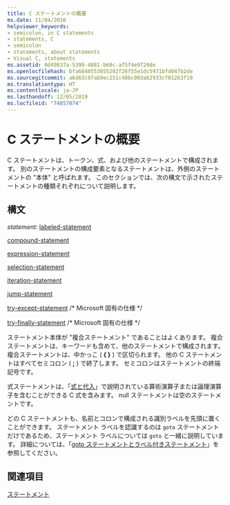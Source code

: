```yaml
---
title: C ステートメントの概要
ms.date: 11/04/2016
helpviewer_keywords:
- semicolon, in C statements
- statements, C
- semicolon
- statements, about statements
- Visual C, statements
ms.assetid: 0d49837a-5399-4881-b60c-af5f4e9720de
ms.openlocfilehash: bfa6840553055202f26f55e1dc5971bfd047b2de
ms.sourcegitcommit: a6d63c07ab9ec251c48bc003ab2933cf01263f19
ms.translationtype: HT
ms.contentlocale: ja-JP
ms.lasthandoff: 12/05/2019
ms.locfileid: "74857074"
---
```

# <a name="overview-of-c-statements"></a>C ステートメントの概要

C ステートメントは、トークン、式、および他のステートメントで構成されます。 別のステートメントの構成要素となるステートメントは、外側のステートメントの "本体" と呼ばれます。 このセクションでは、次の構文で示されたステートメントの種類それぞれについて説明します。

## <a name="syntax"></a>構文

*statement*: [labeled-statement](../c-language/goto-and-labeled-statements-c.md)

[compound-statement](../c-language/compound-statement-c.md)

[expression-statement](../c-language/expression-statement-c.md)

[selection-statement](../c-language/if-statement-c.md)

[iteration-statement](../c-language/do-while-statement-c.md)

[jump-statement](../c-language/break-statement-c.md)

[try-except-statement](../c-language/try-except-statement-c.md) /* Microsoft 固有の仕様 \*/

[try-finally-statement](../c-language/try-finally-statement-c.md) /\* Microsoft 固有の仕様 \*/

ステートメント本体が "複合ステートメント" であることはよくあります。 複合ステートメントは、キーワードも含めて、他のステートメントで構成されます。 複合ステートメントは、中かっこ ( **{ }** ) で区切られます。 他の C ステートメントはすべてセミコロン ( **;** ) で終了します。 セミコロンはステートメントの終端記号です。

式ステートメントは、「[式と代入](../c-language/expressions-and-assignments.md)」で説明されている算術演算子または論理演算子を含むことができる C 式を含みます。 null ステートメントは空のステートメントです。

どの C ステートメントも、名前とコロンで構成される識別ラベルを先頭に置くことができます。 ステートメント ラベルを認識するのは `goto` ステートメントだけであるため、ステートメント ラベルについては `goto` と一緒に説明しています。 詳細については、「[goto ステートメントとラベル付きステートメント](../c-language/goto-and-labeled-statements-c.md)」を参照してください。

## <a name="see-also"></a>関連項目

[ステートメント](../c-language/statements-c.md)
